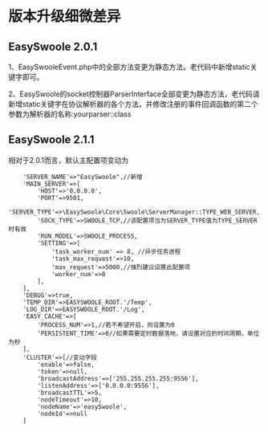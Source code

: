 # 版本升级细微差异


## EasySwoole 2.0.1


1、EasySwooleEvent.php中的全部方法变更为静态方法。老代码中新增static关键字即可。

2、EasySwoole的socket控制器ParserInterface全部变更为静态方法，老代码请新增static关键字在协议解析器的各个方法，并修改注册的事件回调函数的第二个参数为解析器的名称:yourparser::class

## EasySwoole 2.1.1

相对于2.0.1而言，默认主配置项变动为
```
    'SERVER_NAME'=>"EasySwoole",//新增
    'MAIN_SERVER'=>[
        'HOST'=>'0.0.0.0',
        'PORT'=>9501,
        'SERVER_TYPE'=>\EasySwoole\Core\Swoole\ServerManager::TYPE_WEB_SERVER,
        'SOCK_TYPE'=>SWOOLE_TCP,//该配置项当为SERVER_TYPE值为TYPE_SERVER时有效
        'RUN_MODEL'=>SWOOLE_PROCESS,
        'SETTING'=>[
            'task_worker_num' => 8, //异步任务进程
            'task_max_request'=>10,
            'max_request'=>5000,//强烈建议设置此配置项
            'worker_num'=>8
        ],
    ],
    'DEBUG'=>true,
    'TEMP_DIR'=>EASYSWOOLE_ROOT.'/Temp',
    'LOG_DIR'=>EASYSWOOLE_ROOT.'/Log',
    'EASY_CACHE'=>[
        'PROCESS_NUM'=>1,//若不希望开启，则设置为0
        'PERSISTENT_TIME'=>0//如果需要定时数据落地，请设置对应的时间周期，单位为秒
    ],
    'CLUSTER'=>[//变动字段
        'enable'=>false,
        'token'=>null,
        'broadcastAddress'=>['255.255.255.255:9556'],
        'listenAddress'=>['0.0.0.0:9556'],
        'broadcastTTL'=>5,
        'nodeTimeout'=>10,
        'nodeName'=>'easySwoole',
        'nodeId'=>null
    ]
```

